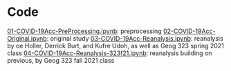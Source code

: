 # Code

[01-COVID-19Acc-PreProcessing.ipynb](../01-COVID-19Acc-PreProcessing.ipynb): preprocessing
[02-COVID-19Acc-Original.ipynb](../02-COVID-19Acc-Original.ipynb): original study
[03-COVID-19Acc-Reanalysis.ipynb](../03-COVID-19Acc-Reanalysis.ipynb): reanalysis by oe Holler, Derrick Burt, and Kufre Udoh, as well as Geog 323 spring 2021 class
[04-COVID-19Acc-Reanalysis-323f21.ipynb](../04-COVID-19Acc-Reanalysis-323f21.ipynb): reanalysis building on previous, by Geog 323 fall 2021 class
